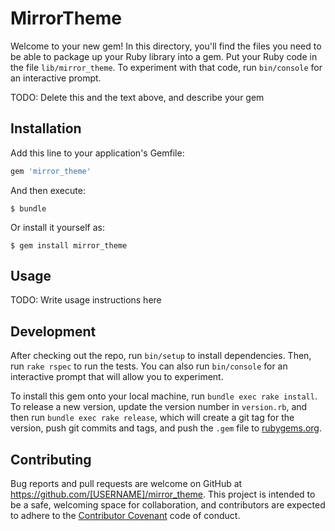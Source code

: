 # MirrorTheme

Welcome to your new gem! In this directory, you'll find the files you need to be able to package up your Ruby library into a gem. Put your Ruby code in the file `lib/mirror_theme`. To experiment with that code, run `bin/console` for an interactive prompt.

TODO: Delete this and the text above, and describe your gem

## Installation

Add this line to your application's Gemfile:

```ruby
gem 'mirror_theme'
```

And then execute:

    $ bundle

Or install it yourself as:

    $ gem install mirror_theme

## Usage

TODO: Write usage instructions here

## Development

After checking out the repo, run `bin/setup` to install dependencies. Then, run `rake rspec` to run the tests. You can also run `bin/console` for an interactive prompt that will allow you to experiment.

To install this gem onto your local machine, run `bundle exec rake install`. To release a new version, update the version number in `version.rb`, and then run `bundle exec rake release`, which will create a git tag for the version, push git commits and tags, and push the `.gem` file to [rubygems.org](https://rubygems.org).

## Contributing

Bug reports and pull requests are welcome on GitHub at https://github.com/[USERNAME]/mirror_theme. This project is intended to be a safe, welcoming space for collaboration, and contributors are expected to adhere to the [Contributor Covenant](contributor-covenant.org) code of conduct.

